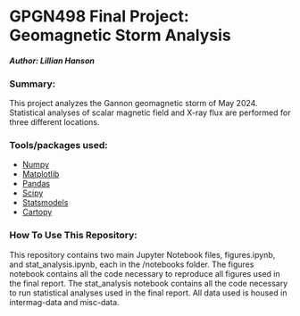 # GPGN498 Final Project: Geomagnetic Storm Analysis
#### *Author: Lillian Hanson*

### Summary:
This project analyzes the Gannon geomagnetic storm of May 2024. Statistical analyses of scalar magnetic field and X-ray flux are performed for three different locations. 

### Tools/packages used:
- [Numpy](https://numpy.org/)
- [Matplotlib](https://matplotlib.org/)
- [Pandas](https://pandas.pydata.org/)
- [Scipy](https://docs.scipy.org/doc/scipy/)
- [Statsmodels](https://www.statsmodels.org/stable/index.html)
- [Cartopy](https://pypi.org/project/Cartopy/)


### How To Use This Repository:
This repository contains two main Jupyter Notebook files, figures.ipynb, and stat_analysis.ipynb, each in the /notebooks folder. The figures notebook contains all the code necessary to reproduce all figures used in the final report. The stat_analysis notebook contains all the code necessary to run statistical analyses used in the final report. All data used is housed in intermag-data and misc-data. 